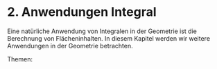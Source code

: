 # 2. Anwendungen Integral

Eine natürliche Anwendung von Integralen in der Geometrie ist die Berechnung von
Flächeninhalten. In diesem Kapitel werden wir weitere Anwendungen in der
Geometrie betrachten.

Themen:

```{tableofcontents}
```